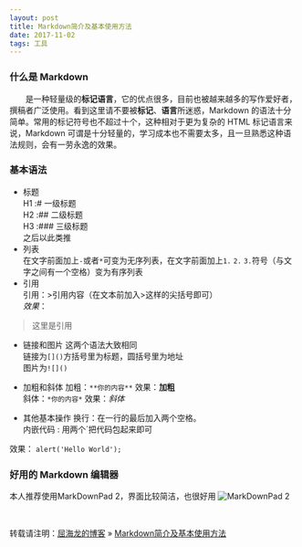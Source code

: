 ```yaml
---
layout: post
title: Markdown简介及基本使用方法
date: 2017-11-02 
tags: 工具    
---
```



### 什么是 Markdown


　　是一种轻量级的**标记语言**，它的优点很多，目前也被越来越多的写作爱好者，撰稿者广泛使用。看到这里请不要被**标记**、**语言**所迷惑，Markdown 的语法十分简单。常用的标记符号也不超过十个，这种相对于更为复杂的 HTML 标记语言来说，Markdown 可谓是十分轻量的，学习成本也不需要太多，且一旦熟悉这种语法规则，会有一劳永逸的效果。             
### 基本语法
* 标题            
H1 :# 一级标题           
H2 :## 二级标题          
H3 :### 三级标题           
之后以此类推  
* 列表  
在文字前面加上`-`或者`*`可变为无序列表，在文字前面加上`1.` `2.` `3.`符号（与文字之间有一个空格）变为有序列表  
* 引用  
引用：>引用内容（在文本前加入>这样的尖括号即可）  
*效果*：  
>这里是引用

* 链接和图片
这两个语法大致相同  
链接为`[]()`方括号里为标题，圆括号里为地址  
图片为`![]()`

* 加粗和斜体
加粗：`**你的内容**` 效果：**加粗**  
斜体：`*你的内容*`   效果：*斜体* 

* 其他基本操作
换行：在一行的最后加入两个空格。                                                      
内嵌代码 : 用两个`把代码包起来即可 

效果： 
`alert('Hello World');`                

### 好用的 Markdown 编辑器
本人推荐使用MarkDownPad 2，界面比较简洁，也很好用
![MarkDownPad 2](http://markdownpad.com/img/markdownpad2.png)
                

<br>

转载请注明：[屈海龙的博客](http://quhailong.top) » [Markdown简介及基本使用方法](http://baixin.io/2017/11/markdownTool/)                   

